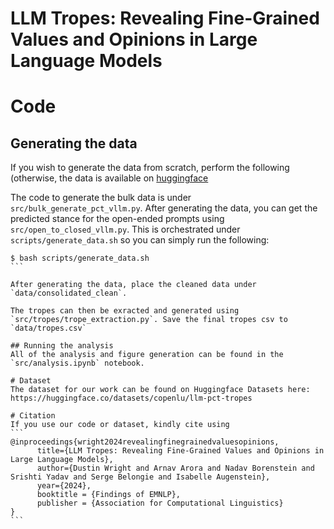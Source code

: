 # LLM Tropes: Revealing Fine-Grained Values and Opinions in Large Language Models

# Code

## Generating the data
If you wish to generate the data from scratch, perform the following (otherwise, the data is available on [huggingface](https://huggingface.co/datasets/copenlu/llm-pct-tropes)

The code to generate the bulk data is under `src/bulk_generate_pct_vllm.py`. After generating the data, you can get the predicted stance for the open-ended prompts using `src/open_to_closed_vllm.py`. This is orchestrated under `scripts/generate_data.sh` so you can simply run the following:

````
$ bash scripts/generate_data.sh
```

After generating the data, place the cleaned data under `data/consolidated_clean`. 

The tropes can then be exracted and generated using `src/tropes/trope_extraction.py`. Save the final tropes csv to `data/tropes.csv`

## Running the analysis
All of the analysis and figure generation can be found in the `src/analysis.ipynb` notebook.

# Dataset
The dataset for our work can be found on Huggingface Datasets here: https://huggingface.co/datasets/copenlu/llm-pct-tropes

# Citation
If you use our code or dataset, kindly cite using
```
@inproceedings{wright2024revealingfinegrainedvaluesopinions,
      title={LLM Tropes: Revealing Fine-Grained Values and Opinions in Large Language Models},
      author={Dustin Wright and Arnav Arora and Nadav Borenstein and Srishti Yadav and Serge Belongie and Isabelle Augenstein},
      year={2024},
      booktitle = {Findings of EMNLP},
      publisher = {Association for Computational Linguistics}
}
```
